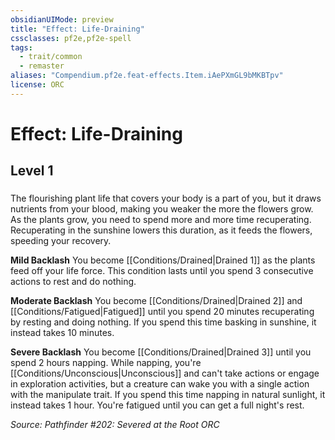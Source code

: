 ```yaml
---
obsidianUIMode: preview
title: "Effect: Life-Draining"
cssclasses: pf2e,pf2e-spell
tags:
  - trait/common
  - remaster
aliases: "Compendium.pf2e.feat-effects.Item.iAePXmGL9bMKBTpv"
license: ORC
---
```

# Effect: Life-Draining
## Level 1
### 






The flourishing plant life that covers your body is a part of you, but it draws nutrients from your blood, making you weaker the more the flowers grow. As the plants grow, you need to spend more and more time recuperating. Recuperating in the sunshine lowers this duration, as it feeds the flowers, speeding your recovery.

**Mild Backlash** You become [[Conditions/Drained|Drained 1]] as the plants feed off your life force. This condition lasts until you spend 3 consecutive actions to rest and do nothing.

**Moderate Backlash** You become [[Conditions/Drained|Drained 2]] and [[Conditions/Fatigued|Fatigued]] until you spend 20 minutes recuperating by resting and doing nothing. If you spend this time basking in sunshine, it instead takes 10 minutes.

**Severe Backlash** You become [[Conditions/Drained|Drained 3]] until you spend 2 hours napping. While napping, you're [[Conditions/Unconscious|Unconscious]] and can't take actions or engage in exploration activities, but a creature can wake you with a single action with the manipulate trait. If you spend this time napping in natural sunlight, it instead takes 1 hour. You're fatigued until you can get a full night's rest.

*Source: Pathfinder #202: Severed at the Root*
*ORC*